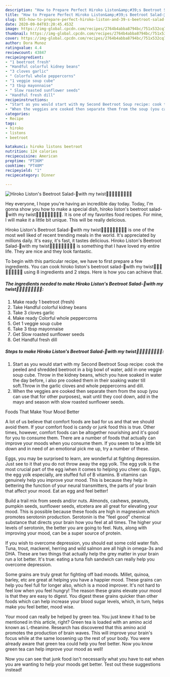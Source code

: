 ```yaml
---
description: "How to Prepare Perfect Hiroko Liston&amp;#39;s Beetroot Salad-🌻with my twist🌻🌻🌻🌻🌻🌻🌻🌻🌻"
title: "How to Prepare Perfect Hiroko Liston&amp;#39;s Beetroot Salad-🌻with my twist🌻🌻🌻🌻🌻🌻🌻🌻🌻"
slug: 955-how-to-prepare-perfect-hiroko-liston-and-39-s-beetroot-salad-with-my-twist
date: 2020-09-04T03:20:45.453Z
image: https://img-global.cpcdn.com/recipes/2764b4abba8794bc/751x532cq70/hiroko-listons-beetroot-salad-🌻with-my-twist🌻🌻🌻🌻🌻🌻🌻🌻🌻-recipe-main-photo.jpg
thumbnail: https://img-global.cpcdn.com/recipes/2764b4abba8794bc/751x532cq70/hiroko-listons-beetroot-salad-🌻with-my-twist🌻🌻🌻🌻🌻🌻🌻🌻🌻-recipe-main-photo.jpg
cover: https://img-global.cpcdn.com/recipes/2764b4abba8794bc/751x532cq70/hiroko-listons-beetroot-salad-🌻with-my-twist🌻🌻🌻🌻🌻🌻🌻🌻🌻-recipe-main-photo.jpg
author: Dora Munoz
ratingvalue: 4.4
reviewcount: 43847
recipeingredient:
- "1 beetroot fresh"
- "Handful colorful kidney beans"
- "3 cloves garlic"
- " Colorful whole peppercorns"
- "1 veggie soup cube"
- "3 tbsp mayonnaise"
- " Slow roasted sunflower seeds"
- "Handful fresh dill"
recipeinstructions:
- "Start as you would start with my Second Beetroot Soup recipe: cook the peeled and shredded beetroot in a big bowl of water, add in one veggie soup cube. Throw in the kidney beans, which you have soaked in water the day before, i also pre cooked them in their soaking water till soft.Throw in the garlic cloves and whole peppercorns and dill."
- "When the veggies are cooked then separate them from the soup (you can use that for other purposes), wait until they cool down, add in the mayo and season with slow roasted sunflower seeds."
categories:
- Recipe
tags:
- hiroko
- listons
- beetroot

katakunci: hiroko listons beetroot 
nutrition: 124 calories
recipecuisine: American
preptime: "PT36M"
cooktime: "PT48M"
recipeyield: "1"
recipecategory: Dinner

---
```



![Hiroko Liston&#39;s Beetroot Salad-🌻with my twist🌻🌻🌻🌻🌻🌻🌻🌻🌻](https://img-global.cpcdn.com/recipes/2764b4abba8794bc/751x532cq70/hiroko-listons-beetroot-salad-🌻with-my-twist🌻🌻🌻🌻🌻🌻🌻🌻🌻-recipe-main-photo.jpg)

Hey everyone, I hope you're having an incredible day today. Today, I'm gonna show you how to make a special dish, hiroko liston&#39;s beetroot salad-🌻with my twist🌻🌻🌻🌻🌻🌻🌻🌻🌻. It is one of my favorites food recipes. For mine, I will make it a little bit unique. This will be really delicious.



Hiroko Liston&#39;s Beetroot Salad-🌻with my twist🌻🌻🌻🌻🌻🌻🌻🌻🌻 is one of the most well liked of recent trending meals in the world. It's appreciated by millions daily. It's easy, it's fast, it tastes delicious. Hiroko Liston&#39;s Beetroot Salad-🌻with my twist🌻🌻🌻🌻🌻🌻🌻🌻🌻 is something that I have loved my entire life. They are nice and they look fantastic.


To begin with this particular recipe, we have to first prepare a few ingredients. You can cook hiroko liston&#39;s beetroot salad-🌻with my twist🌻🌻🌻🌻🌻🌻🌻🌻🌻 using 8 ingredients and 2 steps. Here is how you can achieve that.

<!--inarticleads1-->

##### The ingredients needed to make Hiroko Liston&#39;s Beetroot Salad-🌻with my twist🌻🌻🌻🌻🌻🌻🌻🌻🌻:

1. Make ready 1 beetroot (fresh)
1. Take Handful colorful kidney beans
1. Take 3 cloves garlic
1. Make ready  Colorful whole peppercorns
1. Get 1 veggie soup cube
1. Take 3 tbsp mayonnaise
1. Get  Slow roasted sunflower seeds
1. Get Handful fresh dill




<!--inarticleads2-->

##### Steps to make Hiroko Liston&#39;s Beetroot Salad-🌻with my twist🌻🌻🌻🌻🌻🌻🌻🌻🌻:

1. Start as you would start with my Second Beetroot Soup recipe: cook the peeled and shredded beetroot in a big bowl of water, add in one veggie soup cube. Throw in the kidney beans, which you have soaked in water the day before, i also pre cooked them in their soaking water till soft.Throw in the garlic cloves and whole peppercorns and dill.
1. When the veggies are cooked then separate them from the soup (you can use that for other purposes), wait until they cool down, add in the mayo and season with slow roasted sunflower seeds.




Foods That Make Your Mood Better


A lot of us believe that comfort foods are bad for us and that we should avoid them. If your comfort food is candy or junk food this is true. Other times, however, comfort foods can be altogether nourishing and it's good for you to consume them. There are a number of foods that actually can improve your moods when you consume them. If you seem to be a little bit down and in need of an emotional pick me up, try a number of these.

Eggs, you may be surprised to learn, are wonderful at fighting depression. Just see to it that you do not throw away the egg yolk. The egg yolk is the most crucial part of the egg iwhen it comes to helping you cheer up. Eggs, the egg yolk especially, are stuffed full of B vitamins. B vitamins can genuinely help you improve your mood. This is because they help in bettering the function of your neural transmitters, the parts of your brain that affect your mood. Eat an egg and feel better!

Build a trail mix from seeds and/or nuts. Almonds, cashews, peanuts, pumpkin seeds, sunflower seeds, etcetera are all great for elevating your mood. This is possible because these foods are high in magnesium which promotes serotonin production. Serotonin is the "feel good" chemical substance that directs your brain how you feel at all times. The higher your levels of serotonin, the better you are going to feel. Nuts, along with improving your mood, can be a super source of protein.

If you wish to overcome depression, you should eat some cold water fish. Tuna, trout, mackerel, herring and wild salmon are all high in omega-3s and DHA. These are two things that actually help the grey matter in your brain run a lot better. It's true: eating a tuna fish sandwich can really help you overcome depression. 

Some grains are truly great for fighting off bad moods. Millet, quinoa, barley, etc are great at helping you have a happier mood. These grains can help you feel full for longer also, which is a mood improver. It's not hard to feel low when you feel hungry! The reason these grains elevate your mood is that they are easy to digest. You digest these grains quicker than other foods which can help increase your blood sugar levels, which, in turn, helps make you feel better, mood wise.

Your mood can really be helped by green tea. You just knew it had to be mentioned in this article, right? Green tea is loaded with an amino acid known as L-theanine. Research has discovered that this amino acid promotes the production of brain waves. This will improve your brain's focus while at the same loosening up the rest of your body. You were already aware that green tea could help you feel better. Now you know green tea can help improve your mood as well!

Now you can see that junk food isn't necessarily what you have to eat when you are wanting to help your moods get better. Test out  these suggestions  instead!

